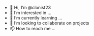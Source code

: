- 👋 Hi, I’m @clonist23
- 👀 I’m interested in ...
- 🌱 I’m currently learning ...
- 💞️ I’m looking to collaborate on projects
- 📫 How to reach me ...

<!---
clonist23/clonist23 is a ✨ special ✨ repository because its `README.md` (this file) appears on your GitHub profile.
You can click the Preview link to take a look at your changes.
--->
